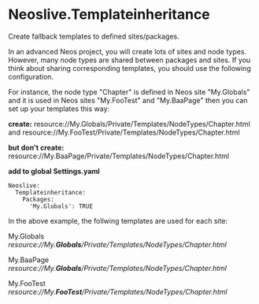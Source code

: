 # Neoslive.Templateinheritance

Create fallback templates to defined sites/packages.

 In an advanced Neos project, you will create lots of sites and node types. However, many node types are shared between packages and sites. If you think about sharing corresponding templates, you should use the following configuration.
 
 For instance, the node type "Chapter" is defined in Neos site "My.Globals" and it is used in Neos sites "My.FooTest" and  "My.BaaPage" then you can set up your templates this way:

**create:**
resource://My.Globals/Private/Templates/NodeTypes/Chapter.html
  and
resource://My.FooTest/Private/Templates/NodeTypes/Chapter.html  

**but don't create:**
resource://My.BaaPage/Private/Templates/NodeTypes/Chapter.html

**add to global Settings.yaml**

    Neoslive:
      Templateinheritance:
        Packages:
          'My.Globals': TRUE

In the above example, the follwing templates are used for each site:

My.Globals
*resource://My.**Globals**/Private/Templates/NodeTypes/Chapter.html*

My.BaaPage
*resource://My.**Globals**/Private/Templates/NodeTypes/Chapter.html*
 
 My.FooTest
    *resource://My.**FooTest**/Private/Templates/NodeTypes/Chapter.html*



